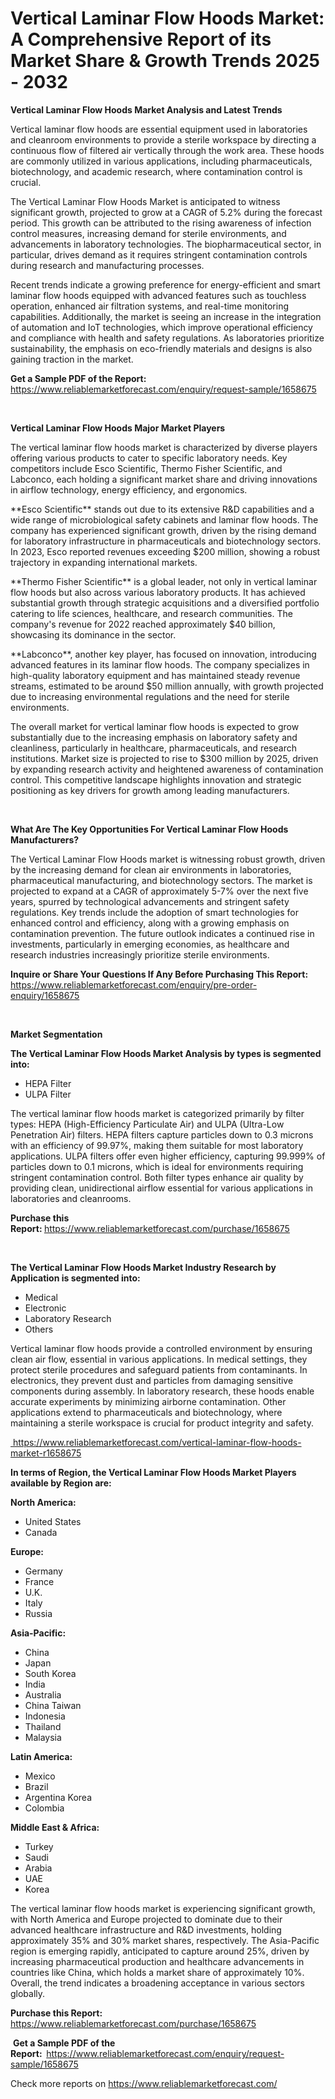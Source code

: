 <p><h1>Vertical Laminar Flow Hoods Market: A Comprehensive Report of its Market Share & Growth Trends 2025 - 2032</h1></p><p><strong>Vertical Laminar Flow Hoods Market Analysis and Latest Trends</strong></p>
<p><p>Vertical laminar flow hoods are essential equipment used in laboratories and cleanroom environments to provide a sterile workspace by directing a continuous flow of filtered air vertically through the work area. These hoods are commonly utilized in various applications, including pharmaceuticals, biotechnology, and academic research, where contamination control is crucial.</p><p>The Vertical Laminar Flow Hoods Market is anticipated to witness significant growth, projected to grow at a CAGR of 5.2% during the forecast period. This growth can be attributed to the rising awareness of infection control measures, increasing demand for sterile environments, and advancements in laboratory technologies. The biopharmaceutical sector, in particular, drives demand as it requires stringent contamination controls during research and manufacturing processes.</p><p>Recent trends indicate a growing preference for energy-efficient and smart laminar flow hoods equipped with advanced features such as touchless operation, enhanced air filtration systems, and real-time monitoring capabilities. Additionally, the market is seeing an increase in the integration of automation and IoT technologies, which improve operational efficiency and compliance with health and safety regulations. As laboratories prioritize sustainability, the emphasis on eco-friendly materials and designs is also gaining traction in the market.</p></p>
<p><strong>Get a Sample PDF of the Report:&nbsp;</strong> <a href="https://www.reliablemarketforecast.com/enquiry/request-sample/1658675?utm_campaign=2260&utm_medium=2&utm_source=Github&utm_content=ia&utm_term=17022025&utm_id=vertical-laminar-flow-hoods">https://www.reliablemarketforecast.com/enquiry/request-sample/1658675</a></p>
<p>&nbsp;</p>
<p><strong>Vertical Laminar Flow Hoods Major Market Players</strong></p>
<p><p>The vertical laminar flow hoods market is characterized by diverse players offering various products to cater to specific laboratory needs. Key competitors include Esco Scientific, Thermo Fisher Scientific, and Labconco, each holding a significant market share and driving innovations in airflow technology, energy efficiency, and ergonomics.</p><p>**Esco Scientific** stands out due to its extensive R&D capabilities and a wide range of microbiological safety cabinets and laminar flow hoods. The company has experienced significant growth, driven by the rising demand for laboratory infrastructure in pharmaceuticals and biotechnology sectors. In 2023, Esco reported revenues exceeding $200 million, showing a robust trajectory in expanding international markets.</p><p>**Thermo Fisher Scientific** is a global leader, not only in vertical laminar flow hoods but also across various laboratory products. It has achieved substantial growth through strategic acquisitions and a diversified portfolio catering to life sciences, healthcare, and research communities. The company's revenue for 2022 reached approximately $40 billion, showcasing its dominance in the sector.</p><p>**Labconco**, another key player, has focused on innovation, introducing advanced features in its laminar flow hoods. The company specializes in high-quality laboratory equipment and has maintained steady revenue streams, estimated to be around $50 million annually, with growth projected due to increasing environmental regulations and the need for sterile environments.</p><p>The overall market for vertical laminar flow hoods is expected to grow substantially due to the increasing emphasis on laboratory safety and cleanliness, particularly in healthcare, pharmaceuticals, and research institutions. Market size is projected to rise to $300 million by 2025, driven by expanding research activity and heightened awareness of contamination control. This competitive landscape highlights innovation and strategic positioning as key drivers for growth among leading manufacturers.</p></p>
<p>&nbsp;</p>
<p><strong>What Are The Key Opportunities For Vertical Laminar Flow Hoods Manufacturers?</strong></p>
<p><p>The Vertical Laminar Flow Hoods market is witnessing robust growth, driven by the increasing demand for clean air environments in laboratories, pharmaceutical manufacturing, and biotechnology sectors. The market is projected to expand at a CAGR of approximately 5-7% over the next five years, spurred by technological advancements and stringent safety regulations. Key trends include the adoption of smart technologies for enhanced control and efficiency, along with a growing emphasis on contamination prevention. The future outlook indicates a continued rise in investments, particularly in emerging economies, as healthcare and research industries increasingly prioritize sterile environments.</p></p>
<p><strong>Inquire or Share Your Questions If Any Before Purchasing This Report:</strong> <a href="https://www.reliablemarketforecast.com/enquiry/pre-order-enquiry/1658675?utm_campaign=2260&utm_medium=2&utm_source=Github&utm_content=ia&utm_term=17022025&utm_id=vertical-laminar-flow-hoods">https://www.reliablemarketforecast.com/enquiry/pre-order-enquiry/1658675</a></p>
<p>&nbsp;</p>
<p><strong>Market Segmentation</strong></p>
<p><strong>The Vertical Laminar Flow Hoods Market Analysis by types is segmented into:</strong></p>
<p><ul><li>HEPA Filter</li><li>ULPA Filter</li></ul></p>
<p><p>The vertical laminar flow hoods market is categorized primarily by filter types: HEPA (High-Efficiency Particulate Air) and ULPA (Ultra-Low Penetration Air) filters. HEPA filters capture particles down to 0.3 microns with an efficiency of 99.97%, making them suitable for most laboratory applications. ULPA filters offer even higher efficiency, capturing 99.999% of particles down to 0.1 microns, which is ideal for environments requiring stringent contamination control. Both filter types enhance air quality by providing clean, unidirectional airflow essential for various applications in laboratories and cleanrooms.</p></p>
<p><strong>Purchase this Report:&nbsp;</strong><a href="https://www.reliablemarketforecast.com/purchase/1658675?utm_campaign=2260&utm_medium=2&utm_source=Github&utm_content=ia&utm_term=17022025&utm_id=vertical-laminar-flow-hoods">https://www.reliablemarketforecast.com/purchase/1658675</a></p>
<p>&nbsp;</p>
<p><strong>The Vertical Laminar Flow Hoods Market Industry Research by Application is segmented into:</strong></p>
<p><ul><li>Medical</li><li>Electronic</li><li>Laboratory Research</li><li>Others</li></ul></p>
<p><p>Vertical laminar flow hoods provide a controlled environment by ensuring clean air flow, essential in various applications. In medical settings, they protect sterile procedures and safeguard patients from contaminants. In electronics, they prevent dust and particles from damaging sensitive components during assembly. In laboratory research, these hoods enable accurate experiments by minimizing airborne contamination. Other applications extend to pharmaceuticals and biotechnology, where maintaining a sterile workspace is crucial for product integrity and safety.</p></p>
<p><a href="https://www.reliablemarketforecast.com/vertical-laminar-flow-hoods-market-r1658675?utm_campaign=2260&utm_medium=2&utm_source=Github&utm_content=ia&utm_term=17022025&utm_id=vertical-laminar-flow-hoods">&nbsp;https://www.reliablemarketforecast.com/vertical-laminar-flow-hoods-market-r1658675</a></p>
<p><strong>In terms of Region, the Vertical Laminar Flow Hoods Market Players available by Region are:</strong></p>
<p>
    <p> <strong> North America: </strong>
        <ul>
            <li>United States</li>
            <li>Canada</li>
        </ul>
        </p> 
    <p> <strong> Europe: </strong>
        <ul>
            <li>Germany</li>
            <li>France</li>
            <li>U.K.</li>
            <li>Italy</li>
            <li>Russia</li>
        </ul>
        </p> 
    <p> <strong> Asia-Pacific: </strong>
        <ul>
            <li>China</li>
            <li>Japan</li>
            <li>South Korea</li>
            <li>India</li>
            <li>Australia</li>
            <li>China Taiwan</li>
            <li>Indonesia</li>
            <li>Thailand</li>
            <li>Malaysia</li>
        </ul>
        </p> 
    <p> <strong> Latin America: </strong>
        <ul>
            <li>Mexico</li>
            <li>Brazil</li>
            <li>Argentina Korea</li>
            <li>Colombia</li>
        </ul>
        </p> 
    <p> <strong> Middle East & Africa: </strong>
        <ul>
            <li>Turkey</li>
            <li>Saudi</li>
            <li>Arabia</li>
            <li>UAE</li>
            <li>Korea</li>
        </ul>
    </p>
    </p>
<p><p>The vertical laminar flow hoods market is experiencing significant growth, with North America and Europe projected to dominate due to their advanced healthcare infrastructure and R&D investments, holding approximately 35% and 30% market shares, respectively. The Asia-Pacific region is emerging rapidly, anticipated to capture around 25%, driven by increasing pharmaceutical production and healthcare advancements in countries like China, which holds a market share of approximately 10%. Overall, the trend indicates a broadening acceptance in various sectors globally.</p></p>
<p><strong>Purchase this Report: </strong><a href="https://www.reliablemarketforecast.com/purchase/1658675?utm_campaign=2260&utm_medium=2&utm_source=Github&utm_content=ia&utm_term=17022025&utm_id=vertical-laminar-flow-hoods">https://www.reliablemarketforecast.com/purchase/1658675</a></p>
<p>&nbsp;<strong>Get a Sample PDF of the Report:&nbsp;&nbsp;</strong><a href="https://www.reliablemarketforecast.com/enquiry/request-sample/1658675?utm_campaign=2260&utm_medium=2&utm_source=Github&utm_content=ia&utm_term=17022025&utm_id=vertical-laminar-flow-hoods">https://www.reliablemarketforecast.com/enquiry/request-sample/1658675</a></p>
<p><strong></strong></p>
<p>Check more reports on <a href="https://www.reliablemarketforecast.com/?utm_campaign=2260&utm_medium=2&utm_source=Github&utm_content=ia&utm_term=17022025&utm_id=vertical-laminar-flow-hoods">https://www.reliablemarketforecast.com/</a></p>